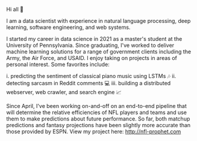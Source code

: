 Hi all 🫡

I am a data scientist with experience in natural language processing, deep learning, software engineering, and web systems. 

I started my career in data science in 2021 as a master's student at the University of Pennsylvania. Since graduating, I've worked to deliver machine learning solutions for a range of government clients including the Army, the Air Force, and USAID. I enjoy taking on projects in areas of personal interest. Some favorites include:

  i. predicting the sentiment of classical piano music using LSTMs 🎶
  ii. detecting sarcasm in Reddit comments 💻
  iii. building a distributed webserver, web crawler, and search engine 📈

Since April, I've been working on-and-off on an end-to-end pipeline that will determine the relative efficiencies of NFL players and teams and use them to make predictions about future performance. So far, both matchup predictions and fantasy projections have been slightly more accurate than those provided by ESPN. View my project here: http://nfl-prophet.com
